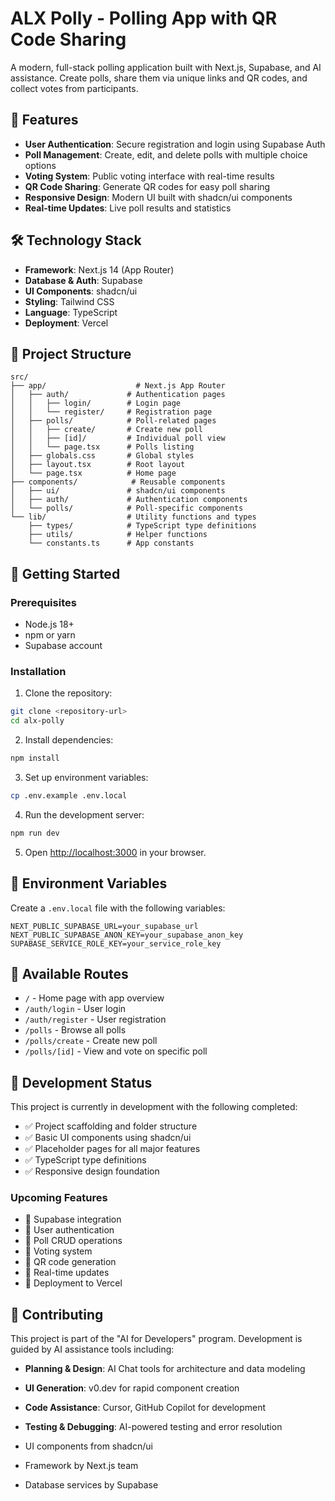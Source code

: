 # ALX Polly - Polling App with QR Code Sharing

A modern, full-stack polling application built with Next.js, Supabase, and AI assistance. Create polls, share them via unique links and QR codes, and collect votes from participants.

## 🚀 Features

- **User Authentication**: Secure registration and login using Supabase Auth
- **Poll Management**: Create, edit, and delete polls with multiple choice options
- **Voting System**: Public voting interface with real-time results
- **QR Code Sharing**: Generate QR codes for easy poll sharing
- **Responsive Design**: Modern UI built with shadcn/ui components
- **Real-time Updates**: Live poll results and statistics

## 🛠️ Technology Stack

- **Framework**: Next.js 14 (App Router)
- **Database & Auth**: Supabase
- **UI Components**: shadcn/ui
- **Styling**: Tailwind CSS
- **Language**: TypeScript
- **Deployment**: Vercel

## 📁 Project Structure

```
src/
├── app/                    # Next.js App Router
│   ├── auth/             # Authentication pages
│   │   ├── login/        # Login page
│   │   └── register/     # Registration page
│   ├── polls/            # Poll-related pages
│   │   ├── create/       # Create new poll
│   │   ├── [id]/         # Individual poll view
│   │   └── page.tsx      # Polls listing
│   ├── globals.css       # Global styles
│   ├── layout.tsx        # Root layout
│   └── page.tsx          # Home page
├── components/            # Reusable components
│   ├── ui/               # shadcn/ui components
│   ├── auth/             # Authentication components
│   └── polls/            # Poll-specific components
└── lib/                  # Utility functions and types
    ├── types/            # TypeScript type definitions
    ├── utils/            # Helper functions
    └── constants.ts      # App constants
```

## 🚀 Getting Started

### Prerequisites

- Node.js 18+ 
- npm or yarn
- Supabase account

### Installation

1. Clone the repository:
```bash
git clone <repository-url>
cd alx-polly
```

2. Install dependencies:
```bash
npm install
```

3. Set up environment variables:
```bash
cp .env.example .env.local
```

4. Run the development server:
```bash
npm run dev
```

5. Open [http://localhost:3000](http://localhost:3000) in your browser.

## 🔧 Environment Variables

Create a `.env.local` file with the following variables:

```env
NEXT_PUBLIC_SUPABASE_URL=your_supabase_url
NEXT_PUBLIC_SUPABASE_ANON_KEY=your_supabase_anon_key
SUPABASE_SERVICE_ROLE_KEY=your_service_role_key
```

## 📱 Available Routes

- `/` - Home page with app overview
- `/auth/login` - User login
- `/auth/register` - User registration
- `/polls` - Browse all polls
- `/polls/create` - Create new poll
- `/polls/[id]` - View and vote on specific poll

## 🎯 Development Status

This project is currently in development with the following completed:

- ✅ Project scaffolding and folder structure
- ✅ Basic UI components using shadcn/ui
- ✅ Placeholder pages for all major features
- ✅ TypeScript type definitions
- ✅ Responsive design foundation

### Upcoming Features

- 🔄 Supabase integration
- 🔄 User authentication
- 🔄 Poll CRUD operations
- 🔄 Voting system
- 🔄 QR code generation
- 🔄 Real-time updates
- 🔄 Deployment to Vercel

## 🤝 Contributing

This project is part of the "AI for Developers" program. Development is guided by AI assistance tools including:

- **Planning & Design**: AI Chat tools for architecture and data modeling
- **UI Generation**: v0.dev for rapid component creation
- **Code Assistance**: Cursor, GitHub Copilot for development
- **Testing & Debugging**: AI-powered testing and error resolution


- UI components from shadcn/ui
- Framework by Next.js team
- Database services by Supabase
